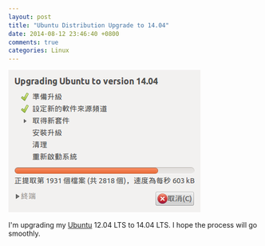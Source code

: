 ```yaml
---
layout: post
title: "Ubuntu Distribution Upgrade to 14.04"
date: 2014-08-12 23:46:40 +0800
comments: true
categories: Linux
---
```


![Screenshot of the GUI upgrade manager][img]

I'm upgrading my [Ubuntu] 12.04 LTS to 14.04 LTS.  I hope the process
will go smoothly.

[img]: /images/posts/UbuntuDistUpgrade/img.png "Upgrading Ubuntu to version 14.04"
[Ubuntu]: http://www.ubuntu.com/ "A popular Linux distro"
